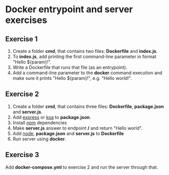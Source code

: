 # Docker entrypoint and server exercises

## Exercise 1

1. Create a folder **cmd**, that contains two files: **Dockerfile** and **index.js**.
2. To **index.js**, add printing the first command-line parameter in format "Hello ${param}!".
3. Write a Dockerfile that runs that file (as an entrypoint).
4. Add a command-line parameter to the **docker** command execution and make sure it prints "Hello ${param}!", e.g. "Hello world!".

## Exercise 2

1. Create a folder **cmd**, that contains three files: **Dockerfile**, **package.json** and **server.js**.
2. Add [express](http://expressjs.com/) or [koa](http://koajs.com/) to **package.json**.
3. Install [npm](https://www.npmjs.com/) dependencies
4. Make **server.js** answer to endpoint **/** and return "Hello world".
5. Add [node](https://nodejs.org/), **package.json** and **server.js** to **Dockerfile**
6. Run server using **docker**.

## Exercise 3

Add **docker-compose.yml** to exercise 2 and run the server through that.
